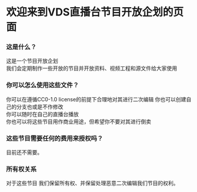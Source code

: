 # 欢迎来到VDS直播台节目开放企划的页面
### 这是什么？
这是一个节目开放企划<br>
我们会定期制作一些开放的节目并开放资料、视频工程和源文件给大家使用
### 你可以怎么使用这些文件？
你可以在遵循CC0-1.0 license的前提下合理地对其进行二次编辑 你也可以创建自己的分支也或是不作修改<br>
你可以随时在自己的直播台播放<br>
你也可以将这些节目用作商业用途，但希望你不要对其进行倒卖<br>
### 这些节目需要任何的费用来授权吗？
目前还不需要。
### 所有权关系
对于这些节目 我们保留所有权、并保留处理恶意二次编辑我们节目的权利。
